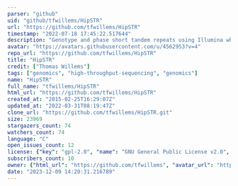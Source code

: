 ```yaml
---
parser: "github"
uid: "github/tfwillems/HipSTR"
url: "https://github.com/tfwillems/HipSTR"
timestamp: "2022-07-18 17:45:22.517644"
description: "Genotype and phase short tandem repeats using Illumina whole-genome sequencing data"
avatar: "https://avatars.githubusercontent.com/u/4562953?v=4"
repo_url: "https://github.com/tfwillems/HipSTR"
title: "HipSTR"
credit: ["Thomas Willems"]
tags: ["genomics", "high-throughput-sequencing", "genomics"]
name: "HipSTR"
full_name: "tfwillems/HipSTR"
html_url: "https://github.com/tfwillems/HipSTR"
created_at: "2015-02-25T16:29:07Z"
updated_at: "2022-03-31T08:19:47Z"
clone_url: "https://github.com/tfwillems/HipSTR.git"
size: 23969
stargazers_count: 74
watchers_count: 74
language: "C"
open_issues_count: 12
license: {"key": "gpl-2.0", "name": "GNU General Public License v2.0", "spdx_id": "GPL-2.0", "url": "https://api.github.com/licenses/gpl-2.0", "node_id": "MDc6TGljZW5zZTg="}
subscribers_count: 10
owner: {"html_url": "https://github.com/tfwillems", "avatar_url": "https://avatars.githubusercontent.com/u/4562953?v=4", "login": "tfwillems", "type": "User"}
date: "2023-12-09 14:20:31.216789"
---
```

